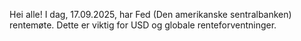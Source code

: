 Hei alle! I dag, 17.09.2025, har Fed (Den amerikanske sentralbanken) rentemøte. Dette er viktig for USD og globale renteforventninger.
